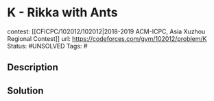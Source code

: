 # K - Rikka with Ants

contest: [[CFICPC/102012/102012|2018-2019 ACM-ICPC, Asia Xuzhou Regional Contest]]
url: https://codeforces.com/gym/102012/problem/K
Status: #UNSOLVED
Tags: #

## Description

## Solution

